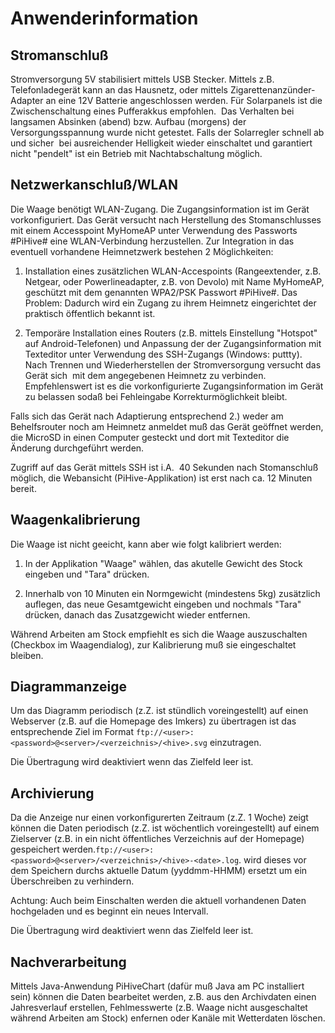 
# Anwenderinformation

## Stromanschluß

Stromversorgung 5V stabilisiert mittels USB Stecker. Mittels z.B. Telefonladegerät kann an das Hausnetz, oder mittels Zigarettenanzünder-Adapter an eine 12V Batterie angeschlossen werden.
Für Solarpanels ist die Zwischenschaltung eines Pufferakkus empfohlen.  Das Verhalten bei langsamen Absinken (abend) bzw. Aufbau (morgens) der Versorgungsspannung wurde nicht getestet.
Falls der Solarregler schnell ab und sicher  bei ausreichender Helligkeit wieder einschaltet und garantiert nicht "pendelt" ist ein Betrieb mit Nachtabschaltung möglich. 

## Netzwerkanschluß/WLAN

Die Waage benötigt WLAN-Zugang. Die Zugangsinformation ist im Gerät vorkonfiguriert.
Das Gerät versucht nach Herstellung des Stomanschlusses mit einem Accesspoint MyHomeAP unter Verwendung des Passworts #PiHive# eine WLAN-Verbindung herzustellen.
Zur Integration in das eventuell vorhandene Heimnetzwerk bestehen 2 Möglichkeiten:

1. Installation eines zusätzlichen WLAN-Accespoints (Rangeextender, z.B. Netgear, oder Powerlineadapter, z.B. von Devolo) mit Name MyHomeAP, geschützt mit dem genannten WPA2/PSK Passwort #PiHive#.
Das Problem: Dadurch wird ein Zugang zu ihrem Heimnetz eingerichtet der praktisch öffentlich bekannt ist.

2. Temporäre Installation eines Routers (z.B. mittels Einstellung "Hotspot" auf Android-Telefonen) und Anpassung der der Zugangsinformation mit Texteditor unter Verwendung des SSH-Zugangs (Windows: puttty).
Nach Trennen und Wiederherstellen der Stromversorgung versucht das Gerät sich  mit dem angegebenen Heimnetz zu verbinden.
Empfehlenswert ist es die vorkonfigurierte Zugangsinformation im Gerät zu belassen sodaß bei Fehleingabe Korrekturmöglichkeit bleibt.

Falls sich das Gerät nach Adaptierung entsprechend 2.) weder am Behelfsrouter noch am Heimnetz anmeldet muß das Gerät geöffnet werden, die MicroSD in einen Computer gesteckt und dort mit Texteditor die Änderung durchgeführt werden.  

Zugriff auf das Gerät mittels SSH ist i.A.  40 Sekunden nach Stomanschluß möglich, die Webansicht (PiHive-Applikation) ist erst nach ca. 12 Minuten bereit.

## Waagenkalibrierung

Die Waage ist nicht geeicht, kann aber wie folgt kalibriert werden:

1. In der Applikation "Waage" wählen, das akutelle Gewicht des Stock eingeben und "Tara" drücken.

2. Innerhalb von 10 Minuten ein Normgewicht (mindestens 5kg) zusätzlich auflegen, das neue Gesamtgewicht eingeben und nochmals "Tara" drücken, danach das Zusatzgewicht wieder entfernen.

Während Arbeiten am Stock empfiehlt es sich die Waage auszuschalten (Checkbox im Waagendialog), zur Kalibrierung muß sie eingeschaltet bleiben.

## Diagrammanzeige

Um das Diagramm periodisch (z.Z. ist stündlich voreingestellt) auf einen Webserver (z.B. auf die Homepage des Imkers) zu übertragen ist das 
entsprechende Ziel im Format ```ftp://<user>:<password>@<server>/<verzeichnis>/<hive>.svg``` einzutragen.

Die Übertragung wird deaktiviert wenn das Zielfeld leer ist.

## Archivierung

Da die Anzeige nur einen vorkonfigurerten Zeitraum (z.Z. 1 Woche) zeigt können die Daten periodisch (z.Z. ist wöchentlich voreingestellt) auf einem Zielserver 
(z.B. in ein nicht öffentliches Verzeichnis auf der Homepage) gespeichert werden.```ftp://<user>:<password>@<server>/<verzeichnis>/<hive>-<date>.log```.
<date> wird dieses vor dem Speichern durchs aktuelle Datum (yyddmm-HHMM) ersetzt um ein Überschreiben zu verhindern.  

Achtung: Auch beim Einschalten werden die aktuell vorhandenen Daten hochgeladen und es beginnt ein neues Intervall.

Die Übertragung wird deaktiviert wenn das Zielfeld leer ist.  

## Nachverarbeitung

Mittels Java-Anwendung PiHiveChart (dafür muß Java am PC installiert sein) können die Daten bearbeitet werden, z.B. aus den Archivdaten einen Jahresverlauf erstellen,
Fehlmesswerte (z.B. Waage nicht ausgeschaltet während Arbeiten am Stock) enfernen oder Kanäle mit Wetterdaten löschen.
